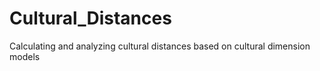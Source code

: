 # Cultural_Distances
Calculating and analyzing cultural distances based on cultural dimension models
